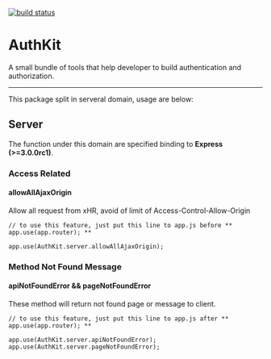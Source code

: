 [![build status](https://secure.travis-ci.org/bu/AuthKit.png)](http://travis-ci.org/bu/AuthKit)
# AuthKit

A small bundle of tools that help developer to build authentication and authorization.

-------

This package split in serveral domain, usage are below:

## Server

The function under this domain are specified binding to **Express (>=3.0.0rc1)**.

### Access Related

#### allowAllAjaxOrigin

Allow all request from xHR, avoid of limit of Access-Control-Allow-Origin

	// to use this feature, just put this line to app.js before ** app.use(app.router); **
	
	app.use(AuthKit.server.allowAllAjaxOrigin);

### Method Not Found Message

#### apiNotFoundError && pageNotFoundError

These method will return not found page or message to client.

	// to use this feature, just put this line to app.js after ** app.use(app.router); **
	
	app.use(AuthKit.server.apiNotFoundError);
	app.use(AuthKit.server.pageNotFoundError);
	
